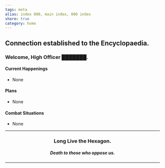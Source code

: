 ```yaml
---
tags: meta
alias: index 000, main index, 000 index
share: true
category: home
---
```


<H2>Connection established to the Encyclopaedia.</H2><h3>Welcome, High Officer ███████.</h3>

#### Current Happenings
- None

#### Plans
- None

#### Combat Situations
- None



---

<center><H3>Long Live the Hexagon.</H3><H5>Death to those who oppose us.</H5></center>

---